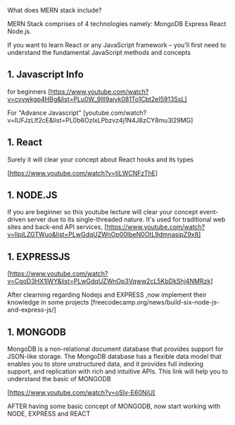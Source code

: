 What does MERN stack include?

MERN Stack comprises of 4 technologies namely:
MongoDB
Express
React 
Node.js.


If you want to learn React or any JavaScript framework – you'll first need to understand the fundamental JavaScript methods and concepts
## 1. Javascript Info
for beginners
[https://www.youtube.com/watch?v=cvvwkgp4HBg&list=PLu0W_9lII9ajyk081To1Cbt2eI5913SsL]
 
For  "Advance Javascript"
[youtube.com/watch?v=IUFJzLlf2cE&list=PL0b6OzIxLPbzvz4j1N4J8zCY8mu3l29MG]


## 1. React
Surely it  will clear your concept about React hooks and its types

[https://www.youtube.com/watch?v=tiLWCNFzThE]


## 1. NODE.JS
If you are beginner so this youtube lecture will clear your concept event-driven server due to its single-threaded nature. It's used for traditional web sites and back-end API services, 
[https://www.youtube.com/watch?v=IIpiLZGTWuo&list=PLwGdqUZWnOp00IbeN0OtL9dmnasipZ9x8]




## 1. EXPRESSJS
[https://www.youtube.com/watch?v=CgoD3HX1lWY&list=PLwGdqUZWnOp3Vqww2cL5KbDkShj4NMRzk]

After clearning regarding Nodejs and EXPRESS ,now implement their knowledge in some projects
[freecodecamp.org/news/build-six-node-js-and-express-js/]




## 1. MONGODB

MongoDB is a non-relational document database that provides support for JSON-like storage. The MongoDB database has a flexible data model that enables you to store unstructured data, and it provides full indexing support, and replication with rich and intuitive APIs.
This link will help you to understand the basic of MONGODB

[https://www.youtube.com/watch?v=oSIv-E60NiU]

AFTER having some basic concept of MONGODB, now start working with NODE, EXPRESS and REACT